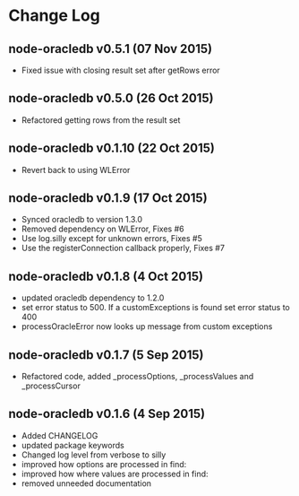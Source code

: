# Change Log

## node-oracledb v0.5.1 (07 Nov 2015)

- Fixed issue with closing result set after getRows error

## node-oracledb v0.5.0 (26 Oct 2015)

- Refactored getting rows from the result set

## node-oracledb v0.1.10 (22 Oct 2015)

- Revert back to using WLError

## node-oracledb v0.1.9 (17 Oct 2015)

- Synced oracledb to version 1.3.0
- Removed dependency on WLError, Fixes #6
- Use log.silly except for unknown errors, Fixes #5
- Use the registerConnection callback properly, Fixes #7

## node-oracledb v0.1.8 (4 Oct 2015)

- updated oracledb dependency to 1.2.0
- set error status to 500. If a customExceptions is found set error status to 400
- processOracleError now looks up message from custom exceptions

## node-oracledb v0.1.7 (5 Sep 2015)

- Refactored code, added _processOptions, _processValues and _processCursor

## node-oracledb v0.1.6 (4 Sep 2015)

- Added CHANGELOG
- updated package keywords
- Changed log level from verbose to silly
- improved how options are processed in find:
- improved how where values are processed in find:
- removed unneeded documentation
